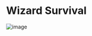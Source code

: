 # Wizard Survival 

![image](https://user-images.githubusercontent.com/55747198/234824491-cfb400f4-425f-4dac-b61f-0cd96a989a2f.png)
